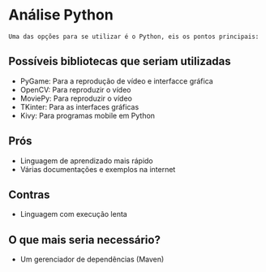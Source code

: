 # Análise Python

    Uma das opções para se utilizar é o Python, eis os pontos principais:

## Possíveis bibliotecas que seriam utilizadas

* PyGame: Para a reprodução de vídeo e interfacce gráfica
* OpenCV: Para reproduzir o vídeo
* MoviePy: Para reproduzir o vídeo
* TKinter: Para as interfaces gráficas
* Kivy: Para programas mobile em Python

## Prós

* Linguagem de aprendizado mais rápido
* Várias documentações e exemplos na internet

## Contras

* Linguagem com execução lenta

## O que mais seria necessário?

* Um gerenciador de dependências (Maven)